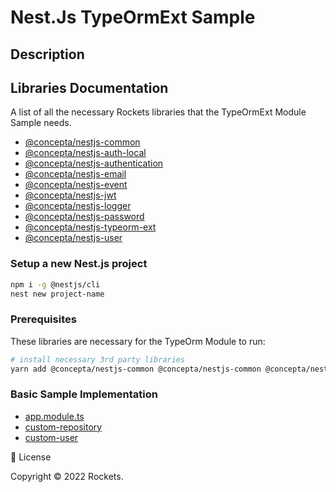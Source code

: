 # Nest.Js TypeOrmExt Sample

## Description

## Libraries Documentation

A list of all the necessary Rockets libraries that the TypeOrmExt Module Sample needs.

- [@concepta/nestjs-common](https://www.google.com)
- [@concepta/nestjs-auth-local](https://github.com)
- [@concepta/nestjs-authentication](https://github.com)
- [@concepta/nestjs-email](https://github.com)
- [@concepta/nestjs-event](https://github.com)
- [@concepta/nestjs-jwt](https://github.com)
- [@concepta/nestjs-logger](https://github.com)
- [@concepta/nestjs-password](https://github.com)
- [@concepta/nestjs-typeorm-ext](https://github.com)
- [@concepta/nestjs-user](https://github.com)

### Setup a new Nest.js project

```zsh
npm i -g @nestjs/cli
nest new project-name
```

### Prerequisites

These libraries are necessary for the TypeOrm Module to run:

```zsh
# install necessary 3rd party libraries
yarn add @concepta/nestjs-common @concepta/nestjs-common @concepta/nestjs-auth-local @concepta/nestjs-authentication @concepta/nestjs-email @concepta/nestjs-event @concepta/nestjs-jwt @concepta/nestjs-logger @concepta/nestjs-password @concepta/nestjs-typeorm-ext @concepta/nestjs-user
```

### Basic Sample Implementation

- [app.module.ts](packages/nestjs-samples/src/06-typeorm-ext/app.module.ts)
- [custom-repository](packages/nestjs-samples/src/06-typeorm-ext/app.module.ts)
- [custom-user](packages/nestjs-samples/src/06-typeorm-ext/app.module.ts)

📝 License

Copyright © 2022 Rockets.
